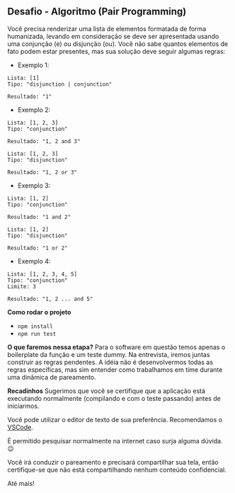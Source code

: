 ## Desafio - Algoritmo (Pair Programming)

Você precisa renderizar uma lista de elementos formatada de forma humanizada, levando em consideração se deve ser apresentada usando uma conjunção (e) ou disjunção (ou). Você não sabe quantos elementos de fato podem estar presentes, mas sua solução deve seguir algumas regras:

- Exemplo 1:

```
Lista: [1]
Tipo: "disjunction | conjunction"

Resultado: "1"
```

- Exemplo 2:

```
Lista: [1, 2, 3]
Tipo: "conjunction"

Resultado: "1, 2 and 3"
```

```
Lista: [1, 2, 3]
Tipo: "disjunction"

Resultado: "1, 2 or 3"
```

- Exemplo 3:

```
Lista: [1, 2]
Tipo: "conjunction"

Resultado: "1 and 2"
```

```
Lista: [1, 2]
Tipo: "disjunction"

Resultado: "1 or 2"
```

- Exemplo 4:

```
Lista: [1, 2, 3, 4, 5]
Tipo: "conjunction"
Limite: 3

Resultado: "1, 2 ... and 5"
```

**Como rodar o projeto**

- `npm install`
- `npm run test`

**O que faremos nessa etapa?**
Para o software em questão temos apenas o boilerplate da função e um teste dummy. Na entrevista, iremos juntas construir as regras pendentes. A idéia não é desenvolvermos todas as regras específicas, mas sim entender como trabalhamos em time durante uma dinâmica de pareamento.

**Recadinhos**
Sugerimos que você se certifique que a aplicação está executando normalmente (compilando e com o teste passando) antes de iniciarmos.

Você pode utilizar o editor de texto de sua preferência. Recomendamos o [VSCode](https://code.visualstudio.com/).

É permitido pesquisar normalmente na internet caso surja alguma dúvida. 😉

Você irá conduzir o pareamento e precisará compartilhar sua tela, então certifique-se que não está compartilhando nenhum conteúdo confidencial.

Até mais!
